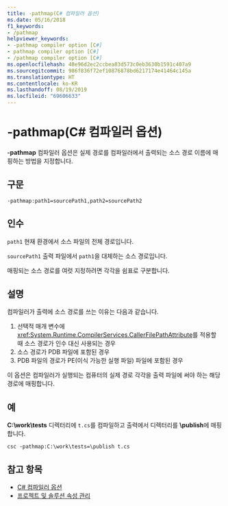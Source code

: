 ```yaml
---
title: -pathmap(C# 컴파일러 옵션)
ms.date: 05/16/2018
f1_keywords:
- /pathmap
helpviewer_keywords:
- -pathmap compiler option [C#]
- pathmap compiler option [C#]
- /pathmap compiler option [C#]
ms.openlocfilehash: 48e96d2ec2ccbea83d573c0eb3630b1591c407a9
ms.sourcegitcommit: 986f836f72ef10876878bd6217174e41464c145a
ms.translationtype: HT
ms.contentlocale: ko-KR
ms.lasthandoff: 08/19/2019
ms.locfileid: "69606633"
---
```

# <a name="-pathmap-c-compiler-options"></a>-pathmap(C# 컴파일러 옵션)

**-pathmap** 컴파일러 옵션은 실제 경로를 컴파일러에서 출력되는 소스 경로 이름에 매핑하는 방법을 지정합니다.

## <a name="syntax"></a>구문

```console
-pathmap:path1=sourcePath1,path2=sourcePath2
```

## <a name="arguments"></a>인수

 `path1` 현재 환경에서 소스 파일의 전체 경로입니다.

 `sourcePath1` 출력 파일에서 `path1`을 대체하는 소스 경로입니다.

매핑되는 소스 경로를 여럿 지정하려면 각각을 쉼표로 구분합니다.

## <a name="remarks"></a>설명

컴파일러가 출력에 소스 경로를 쓰는 이유는 다음과 같습니다.

1. 선택적 매개 변수에 <xref:System.Runtime.CompilerServices.CallerFilePathAttribute>를 적용할 때 소스 경로가 인수 대신 사용되는 경우
1. 소스 경로가 PDB 파일에 포함된 경우
1. PDB 파일의 경로가 PE(이식 가능한 실행 파일) 파일에 포함된 경우

이 옵션은 컴파일러가 실행되는 컴퓨터의 실제 경로 각각을 출력 파일에 써야 하는 해당 경로에 매핑합니다.

## <a name="example"></a>예

**C:\\work\\tests** 디렉터리에 `t.cs`를 컴파일하고 출력에서 디렉터리를 **\publish**에 매핑합니다.

```console
csc -pathmap:C:\work\tests=\publish t.cs
```

## <a name="see-also"></a>참고 항목

- [C# 컴파일러 옵션](./index.md)
- [프로젝트 및 솔루션 속성 관리](/visualstudio/ide/managing-project-and-solution-properties)

